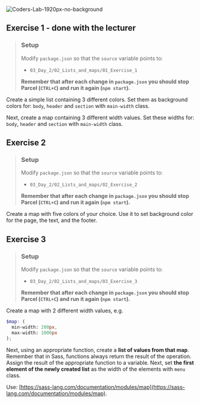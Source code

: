 ![Coders-Lab-1920px-no-background](https://user-images.githubusercontent.com/30623667/104709394-2cabee80-571f-11eb-9518-ea6a794e558e.png)


## Exercise 1 - done with the lecturer

> ### Setup
> Modify `package.json` so that the `source` variable points to:
> -  `03_Day_2/02_Lists_and_maps/01_Exercise_1`
>
> **Remember that after each change in `package.json` you should stop Parcel (`CTRL+C`) and run it again (`npm start`).**


Create a simple list containing 3 different colors. Set them as background colors for: `body`, `header` and `section` with `main-width` class.

Next, create a map containing 3 different width values. Set these widths for: `body`, `header` and `section` with `main-width` class.


## Exercise 2

> ### Setup
> Modify `package.json` so that the `source` variable points to:
> -  `03_Day_2/02_Lists_and_maps/02_Exercise_2`
>
> **Remember that after each change in `package.json` you should stop Parcel (`CTRL+C`) and run it again (`npm start`).**

Create a map with five colors of your choice. Use it to set background color for the page, the text, and the footer.


## Exercise 3

> ### Setup
> Modify `package.json` so that the `source` variable points to:
> -  `03_Day_2/02_Lists_and_maps/03_Exercise_3`
>
> **Remember that after each change in `package.json` you should stop Parcel (`CTRL+C`) and run it again (`npm start`).**

Create a map with 2 different width values, e.g.

```scss
$map: (
  min-width: 200px,
  max-width: 1000px
);
```

Next, using an appropriate function, create a **list of values from that map**.
Remember that in Sass, functions always return the result of the operation.
Assign the result of the appropriate function to a variable.
Next, set **the first element of the newly created list** as the width of the elements with `menu` class.

Use: [https://sass-lang.com/documentation/modules/map](https://sass-lang.com/documentation/modules/map).
